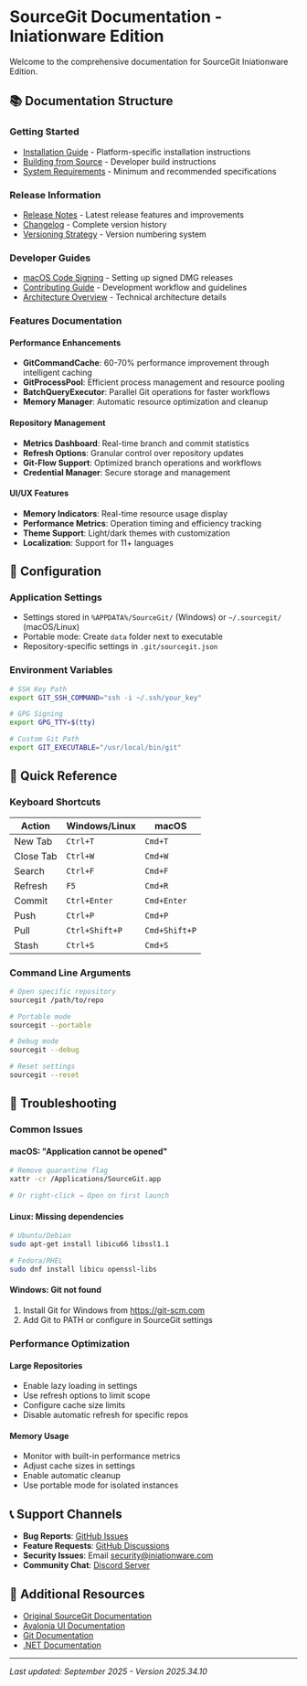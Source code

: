 # SourceGit Documentation - Iniationware Edition

Welcome to the comprehensive documentation for SourceGit Iniationware Edition.

## 📚 Documentation Structure

### Getting Started
- [Installation Guide](../README.md#-installation) - Platform-specific installation instructions
- [Building from Source](../README.md#-building-from-source) - Developer build instructions
- [System Requirements](../README.md#-system-requirements) - Minimum and recommended specifications

### Release Information
- [Release Notes](../RELEASE_NOTES.md) - Latest release features and improvements
- [Changelog](../CHANGELOG.md) - Complete version history
- [Versioning Strategy](../CLAUDE.md#versioning-and-release-strategy) - Version numbering system

### Developer Guides
- [macOS Code Signing](./MACOS_SIGNING.md) - Setting up signed DMG releases
- [Contributing Guide](../CLAUDE.md) - Development workflow and guidelines
- [Architecture Overview](../CLAUDE.md#architecture-overview) - Technical architecture details

### Features Documentation

#### Performance Enhancements
- **GitCommandCache**: 60-70% performance improvement through intelligent caching
- **GitProcessPool**: Efficient process management and resource pooling
- **BatchQueryExecutor**: Parallel Git operations for faster workflows
- **Memory Manager**: Automatic resource optimization and cleanup

#### Repository Management
- **Metrics Dashboard**: Real-time branch and commit statistics
- **Refresh Options**: Granular control over repository updates
- **Git-Flow Support**: Optimized branch operations and workflows
- **Credential Manager**: Secure storage and management

#### UI/UX Features
- **Memory Indicators**: Real-time resource usage display
- **Performance Metrics**: Operation timing and efficiency tracking
- **Theme Support**: Light/dark themes with customization
- **Localization**: Support for 11+ languages

## 🔧 Configuration

### Application Settings
- Settings stored in `%APPDATA%/SourceGit/` (Windows) or `~/.sourcegit/` (macOS/Linux)
- Portable mode: Create `data` folder next to executable
- Repository-specific settings in `.git/sourcegit.json`

### Environment Variables
```bash
# SSH Key Path
export GIT_SSH_COMMAND="ssh -i ~/.ssh/your_key"

# GPG Signing
export GPG_TTY=$(tty)

# Custom Git Path
export GIT_EXECUTABLE="/usr/local/bin/git"
```

## 🎯 Quick Reference

### Keyboard Shortcuts
| Action | Windows/Linux | macOS |
|--------|--------------|-------|
| New Tab | `Ctrl+T` | `Cmd+T` |
| Close Tab | `Ctrl+W` | `Cmd+W` |
| Search | `Ctrl+F` | `Cmd+F` |
| Refresh | `F5` | `Cmd+R` |
| Commit | `Ctrl+Enter` | `Cmd+Enter` |
| Push | `Ctrl+P` | `Cmd+P` |
| Pull | `Ctrl+Shift+P` | `Cmd+Shift+P` |
| Stash | `Ctrl+S` | `Cmd+S` |

### Command Line Arguments
```bash
# Open specific repository
sourcegit /path/to/repo

# Portable mode
sourcegit --portable

# Debug mode
sourcegit --debug

# Reset settings
sourcegit --reset
```

## 🐛 Troubleshooting

### Common Issues

#### macOS: "Application cannot be opened"
```bash
# Remove quarantine flag
xattr -cr /Applications/SourceGit.app

# Or right-click → Open on first launch
```

#### Linux: Missing dependencies
```bash
# Ubuntu/Debian
sudo apt-get install libicu66 libssl1.1

# Fedora/RHEL
sudo dnf install libicu openssl-libs
```

#### Windows: Git not found
1. Install Git for Windows from https://git-scm.com
2. Add Git to PATH or configure in SourceGit settings

### Performance Optimization

#### Large Repositories
- Enable lazy loading in settings
- Use refresh options to limit scope
- Configure cache size limits
- Disable automatic refresh for specific repos

#### Memory Usage
- Monitor with built-in performance metrics
- Adjust cache sizes in settings
- Enable automatic cleanup
- Use portable mode for isolated instances

## 📞 Support Channels

- **Bug Reports**: [GitHub Issues](https://github.com/Iniationware/sourcegit/issues)
- **Feature Requests**: [GitHub Discussions](https://github.com/Iniationware/sourcegit/discussions)
- **Security Issues**: Email security@iniationware.com
- **Community Chat**: [Discord Server](https://discord.gg/sourcegit)

## 🔗 Additional Resources

- [Original SourceGit Documentation](https://github.com/sourcegit-scm/sourcegit/docs)
- [Avalonia UI Documentation](https://docs.avaloniaui.net/)
- [Git Documentation](https://git-scm.com/doc)
- [.NET Documentation](https://docs.microsoft.com/dotnet/)

---

*Last updated: September 2025 - Version 2025.34.10*